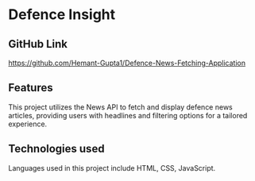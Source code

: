 # Defence Insight


## GitHub Link
https://github.com/Hemant-Gupta1/Defence-News-Fetching-Application


## Features
This project utilizes the News API to fetch and display defence news articles, providing users with headlines and filtering options for a tailored experience.

## Technologies used
Languages used in this project include HTML, CSS, JavaScript.




